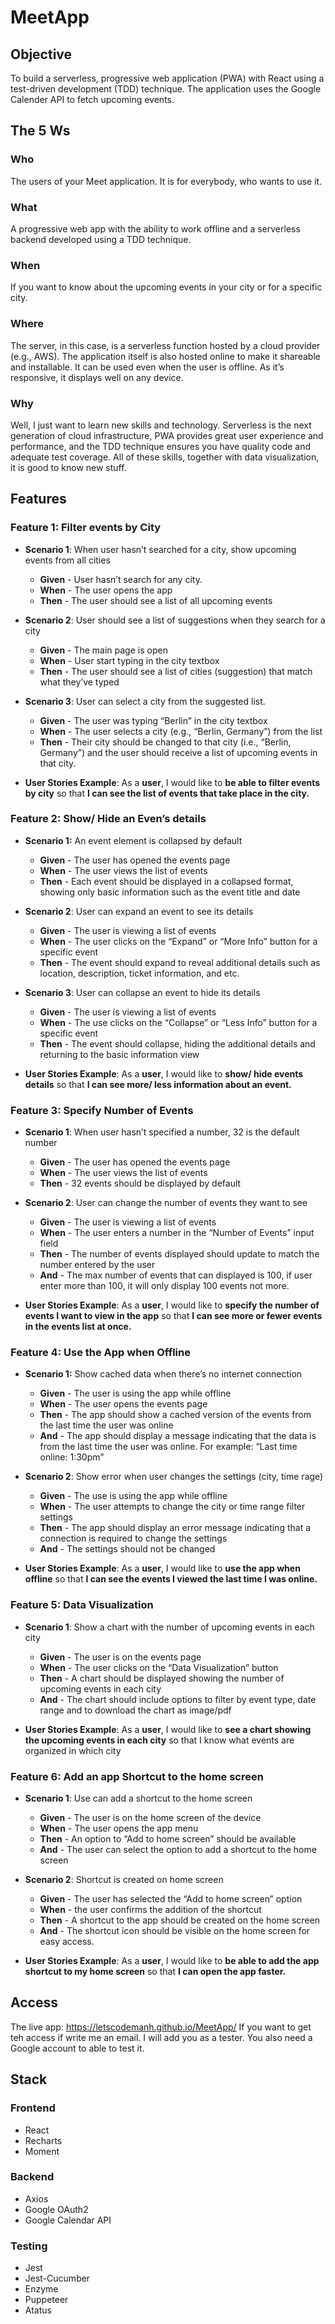 # MeetApp

## Objective

To build a serverless, progressive web application (PWA) with React using a test-driven development (TDD) technique. The application uses the Google Calender API to fetch upcoming events.

## The 5 Ws

### Who

The users of your Meet application. It is for everybody, who wants to use it.

### What

A progressive web app with the ability to work offline and a serverless backend developed using a TDD technique.

### When

If you want to know about the upcoming events in your city or for a specific city.

### Where

The server, in this case, is a serverless function hosted by a cloud provider (e.g., AWS). The application itself is also hosted online to make it shareable and installable. It can be used even when the user is offline. As it’s responsive, it displays well on any device.

### Why

Well, I just want to learn new skills and technology.
Serverless is the next generation of cloud infrastructure, PWA provides great user experience and performance, and the TDD technique ensures you have quality code and adequate test coverage. All of these skills, together with data visualization, it is good to know new stuff.

## Features

### Feature 1: Filter events by City

- **Scenario 1**: When user hasn’t searched for a city, show upcoming events from all cities

  - **Given** - User hasn’t search for any city.
  - **When** - The user opens the app
  - **Then** - The user should see a list of all upcoming events

- **Scenario 2**: User should see a list of suggestions when they search for a city

  - **Given** - The main page is open
  - **When** - User start typing in the city textbox
  - **Then** - The user should see a list of cities (suggestion) that match what they’ve typed

- **Scenario 3**: User can select a city from the suggested list.

  - **Given** - The user was typing “Berlin” in the city textbox
  - **When** - The user selects a city (e.g., “Berlin, Germany”) from the list
  - **Then** - Their city should be changed to that city (i.e., “Berlin, Germany”) and the user should receive a list of upcoming events in that city.

- **User Stories Example**: As a **user**, I would like to **be able to filter events by city** so that **I can see the list of events that take place in the city.**

### Feature 2: Show/ Hide an Even’s details

- **Scenario 1:** An event element is collapsed by default

  - **Given** - The user has opened the events page
  - **When** - The user views the list of events
  - **Then** - Each event should be displayed in a collapsed format, showing only basic information such as the event title and date

- **Scenario 2**: User can expand an event to see its details

  - **Given** - The user is viewing a list of events
  - **When** - The user clicks on the “Expand” or “More Info” button for a specific event
  - **Then** - The event should expand to reveal additional details such as location, description, ticket information, and etc.

- **Scenario 3**: User can collapse an event to hide its details

  - **Given** - The user is viewing a list of events
  - **When** - The use clicks on the “Collapse” or “Less Info” button for a specific event
  - **Then** - The event should collapse, hiding the additional details and returning to the basic information view

- **User Stories Example**: As a **user**, I would like to **show/ hide events details** so that **I can see more/ less information about an event.**

### Feature 3: Specify Number of Events

- **Scenario 1**: When user hasn’t specified a number, 32 is the default number

  - **Given** - The user has opened the events page
  - **When** - The user views the list of events
  - **Then** - 32 events should be displayed by default

- **Scenario 2**: User can change the number of events they want to see

  - **Given** - The user is viewing a list of events
  - **When** - The user enters a number in the “Number of Events” input field
  - **Then** - The number of events displayed should update to match the number entered by the user
  - **And** - The max number of events that can displayed is 100, if user enter more than 100, it will only display 100 events not more.

- **User Stories Example**: As a **user**, I would like to **specify the number of events I want to view in the app** so that **I can see more or fewer events in the events list at once.**

### Feature 4: Use the App when Offline

- **Scenario 1:** Show cached data when there’s no internet connection

  - **Given** - The user is using the app while offline
  - **When** - The user opens the events page
  - **Then** - The app should show a cached version of the events from the last time the user was online
  - **And** - The app should display a message indicating that the data is from the last time the user was online. For example: “Last time online: 1:30pm”

- **Scenario 2**: Show error when user changes the settings (city, time rage)

  - **Given** - The use is using the app while offline
  - **When** - The user attempts to change the city or time range filter settings
  - **Then** - The app should display an error message indicating that a connection is required to change the settings
  - **And** - The settings should not be changed

- **User Stories Example**: As a **user**, I would like to **use the app when offline** so that **I can see the events I viewed the last time I was online.**

### Feature 5: Data Visualization

- **Scenario 1**: Show a chart with the number of upcoming events in each city

  - **Given** - The user is on the events page
  - **When** - The user clicks on the “Data Visualization” button
  - **Then** - A chart should be displayed showing the number of upcoming events in each city
  - **And** - The chart should include options to filter by event type, date range and to download the chart as image/pdf

- **User Stories Example**: As a **user**, I would like to **see a chart showing the upcoming events in each city** so that I know what events are organized in which city

### Feature 6: Add an app Shortcut to the home screen

- **Scenario 1**: Use can add a shortcut to the home screen

  - **Given** - The user is on the home screen of the device
  - **When** - The user opens the app menu
  - **Then** - An option to “Add to home screen” should be available
  - **And** - The user can select the option to add a shortcut to the home screen

- **Scenario 2**: Shortcut is created on home screen

  - **Given** - The user has selected the “Add to home screen” option
  - **When** - the user confirms the addition of the shortcut
  - **Then** - A shortcut to the app should be created on the home screen
  - **And** - The shortcut icon should be visible on the home screen for easy access.

- **User Stories Example**: As a **user**, I would like to **be able to add the app shortcut to my home screen** so that **I can open the app faster.**

## Access

The live app: https://letscodemanh.github.io/MeetApp/
If you want to get teh access if write me an email. I will add you as a tester. You also need a Google account to able to test it.

## Stack

### Frontend

- React
- Recharts
- Moment

### Backend

- Axios
- Google OAuth2
- Google Calendar API

### Testing

- Jest
- Jest-Cucumber
- Enzyme
- Puppeteer
- Atatus
